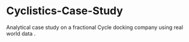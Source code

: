 # Cyclistics-Case-Study
Analytical case study on a fractional Cycle docking company using real world data . 
